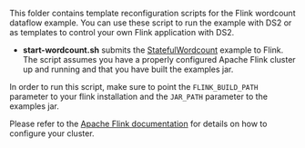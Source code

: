 This folder contains template reconfiguration scripts for the Flink wordcount dataflow example.
You can use these script to run the example with DS2 or as templates to control your own Flink application with DS2.

- **start-wordcount.sh** submits the [StatefulWordcount](https://github.com/strymon-system/ds2/blob/master/flink-examples/src/main/java/ch/ethz/systems/strymon/ds2/flink/wordcount/StatefulWordCount.java) example to Flink. The script assumes you have a properly configured Apache Flink cluster up and running and that you have built the examples jar.

In order to run this script, make sure to point the `FLINK_BUILD_PATH` parameter to your flink installation and the `JAR_PATH` parameter to the examples jar.

Please refer to the [Apache Flink documentation](https://ci.apache.org/projects/flink/flink-docs-release-1.4/ops/config.html) for details on how to configure your cluster.
